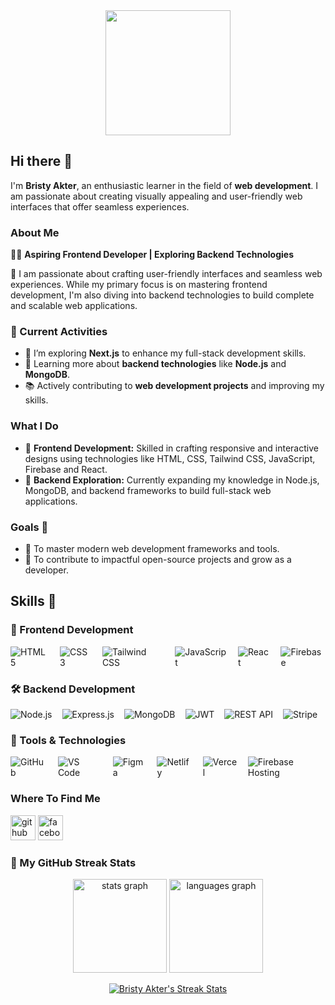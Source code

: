 <div align="center">
  <img height="200" src="https://i.ibb.co.com/wZrDWfY3/Blue-Modern-Corporate-Staff-Profile-Linked-In-Banner.png"  />
</div>


## Hi there 👋

I'm **Bristy Akter**, an enthusiastic learner in the field of **web development**. I am passionate about creating visually appealing and user-friendly web interfaces that offer seamless experiences.

### About Me
👩‍💻 **Aspiring Frontend Developer | Exploring Backend Technologies**

🌟 I am passionate about crafting user-friendly interfaces and seamless web experiences. While my primary focus is on mastering frontend development, I'm also diving into backend technologies to build complete and scalable web applications.

### 🌟 Current Activities  
- 🚀 I’m exploring **Next.js** to enhance my full-stack development skills.  
- 🎯 Learning more about **backend technologies** like **Node.js** and **MongoDB**.  
- 📚 Actively contributing to **web development projects** and improving my skills.  

### What I Do
- 🌟 **Frontend Development:** Skilled in crafting responsive and interactive designs using technologies like HTML, CSS, Tailwind CSS, JavaScript, Firebase and React.
- 🌱 **Backend Exploration:** Currently expanding my knowledge in Node.js, MongoDB, and backend frameworks to build full-stack web applications.

### Goals 🎯
- 🔭 To master modern web development frameworks and tools.
- 🚀 To contribute to impactful open-source projects and grow as a developer.


## Skills 🚀

### 🚀 Frontend Development  
<div style="display: flex; gap: 16px; margin-bottom: 16px;">
  <img src="https://img.shields.io/badge/-HTML5-E34F26?logo=html5&logoColor=white&style=for-the-badge" alt="HTML5">
  <img src="https://img.shields.io/badge/-CSS3-1572B6?logo=css3&logoColor=white&style=for-the-badge" alt="CSS3">
  <img src="https://img.shields.io/badge/-Tailwind%20CSS-38B2AC?logo=tailwind-css&logoColor=white&style=for-the-badge" alt="Tailwind CSS">
  <img src="https://img.shields.io/badge/-JavaScript-F7DF1E?logo=javascript&logoColor=black&style=for-the-badge" alt="JavaScript">
  <img src="https://img.shields.io/badge/-React-61DAFB?logo=react&logoColor=black&style=for-the-badge" alt="React">
  <img src="https://img.shields.io/badge/-Firebase-FFCA28?logo=firebase&logoColor=white&style=for-the-badge" alt="Firebase">
</div>

### 🛠 Backend Development  
<div style="display: flex; gap: 16px; margin-bottom: 16px;">
  <img src="https://img.shields.io/badge/-Node.js-339933?logo=node.js&logoColor=white&style=for-the-badge" alt="Node.js">
  <img src="https://img.shields.io/badge/-Express.js-000000?logo=express&logoColor=white&style=for-the-badge" alt="Express.js">
  <img src="https://img.shields.io/badge/-MongoDB-47A248?logo=mongodb&logoColor=white&style=for-the-badge" alt="MongoDB">
  <img src="https://img.shields.io/badge/-JWT-000000?logo=json-web-tokens&logoColor=white&style=for-the-badge" alt="JWT">
  <img src="https://img.shields.io/badge/-REST%20API-02569B?logo=api&logoColor=white&style=for-the-badge" alt="REST API">
  <img src="https://img.shields.io/badge/-Stripe-635BFF?logo=stripe&logoColor=white&style=for-the-badge" alt="Stripe">
</div>

### 🔧 Tools & Technologies  
<div style="display: flex; gap: 16px; margin-bottom: 16px;">
  <img src="https://img.shields.io/badge/-GitHub-181717?logo=github&logoColor=white&style=for-the-badge" alt="GitHub">
  <img src="https://img.shields.io/badge/-VS%20Code-007ACC?logo=visual-studio-code&logoColor=white&style=for-the-badge" alt="VS Code">
  <img src="https://img.shields.io/badge/-Figma-F24E1E?logo=figma&logoColor=white&style=for-the-badge" alt="Figma">
  <img src="https://img.shields.io/badge/-Netlify-00C7B7?logo=netlify&logoColor=white&style=for-the-badge" alt="Netlify">
  <img src="https://img.shields.io/badge/-Vercel-000000?logo=vercel&logoColor=white&style=for-the-badge" alt="Vercel">
  <img src="https://img.shields.io/badge/-Firebase%20Hosting-FFCA28?logo=firebase&logoColor=white&style=for-the-badge" alt="Firebase Hosting">
</div>



### Where To Find Me

[<img src='https://cdn.jsdelivr.net/npm/simple-icons@3.0.1/icons/github.svg' alt='github' height='40'>](https://github.com/Bristyakter25)  [<img src='https://cdn.jsdelivr.net/npm/simple-icons@3.0.1/icons/facebook.svg' alt='facebook' height='40'>](https://www.facebook.com/https://www.facebook.com/aazeen.zaira/) 

### 🚀 My GitHub Streak Stats 
<div align="center">
  <img src="https://github-readme-stats.vercel.app/api?username=Bristyakter25&hide_title=false&hide_rank=false&show_icons=true&include_all_commits=true&count_private=true&disable_animations=false&theme=light&locale=en&hide_border=false&order=1" height="150" alt="stats graph"  />
  <img src="https://github-readme-stats.vercel.app/api/top-langs?username=Bristyakter25&locale=en&hide_title=false&layout=compact&card_width=320&langs_count=5&theme=light&hide_border=false&order=2" height="150" alt="languages graph"  />

  [![Bristy Akter's Streak Stats](https://streak-stats.demolab.com?user=Bristyakter25)](https://git.io/streak-stats)

</div>







